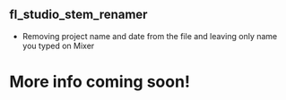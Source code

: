 ## fl_studio_stem_renamer
 * Removing project name and date from the file and leaving only name you typed on Mixer
 # More info coming soon!
